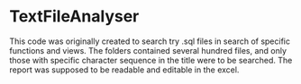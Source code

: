 # TextFileAnalyser
This code was originally created to search try .sql files in search of specific functions and views. The folders contained several hundred files, and only those with specific character sequence in the title were to be searched. The report was supposed to be readable and editable in the excel.
